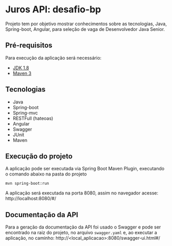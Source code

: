 # Juros API: desafio-bp

Projeto tem por objetivo mostrar conhecimentos sobre as tecnologias, Java, Spring-boot, Angular, para seleção de vaga de Desenvolvedor Java Senior.

## Pré-requisitos

Para execução da aplicação será necessário:
- [JDK 1.8](http://www.oracle.com/technetwork/java/javase/downloads/jdk8-downloads-2133151.html)
- [Maven 3](https://maven.apache.org)

## Tecnologias

* Java
* Spring-boot
* Spring-mvc
* RESTFull (hateoas)
* Angular
* Swagger
* JUnit
* Maven

## Execução do projeto

A aplicação pode ser executada via Spring Boot Maven Plugin, executando o comando abaixo na pasta do projeto

``` mvn spring-boot:run ```

A aplicação será executada na porta 8080, assim no navegador acesse: http://localhost:8080/#/

## Documentação da API

Para a geração da documentação da API foi usado o Swagger e pode ser encontrado na raiz do projeto, no arquivo `swagger.yaml` e, ao executar a aplicação, no caminho: http://<local_aplicacao>:8080/swagger-ui.html#/
